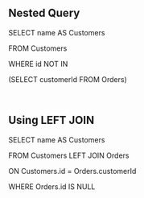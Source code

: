 ## Nested Query

SELECT name AS Customers

FROM Customers


WHERE id NOT IN

(SELECT customerId FROM Orders)

<br/>

## Using LEFT JOIN

SELECT name AS Customers

FROM Customers LEFT JOIN Orders

ON Customers.id = Orders.customerId

WHERE Orders.id IS NULL
